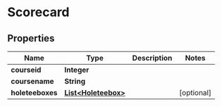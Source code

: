 
# Scorecard

## Properties
Name | Type | Description | Notes
------------ | ------------- | ------------- | -------------
**courseid** | **Integer** |  | 
**coursename** | **String** |  | 
**holeteeboxes** | [**List&lt;Holeteebox&gt;**](Holeteebox.md) |  |  [optional]



